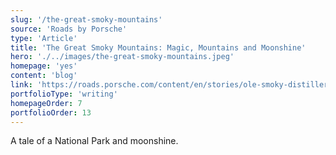 ```yaml
---
slug: '/the-great-smoky-mountains'
source: 'Roads by Porsche'
type: 'Article'
title: 'The Great Smoky Mountains: Magic, Mountains and Moonshine'
hero: './../images/the-great-smoky-mountains.jpeg'
homepage: 'yes'
content: 'blog'
link: 'https://roads.porsche.com/content/en/stories/ole-smoky-distillery'
portfolioType: 'writing'
homepageOrder: 7
portfolioOrder: 13
---
```


A tale of a National Park and moonshine.

